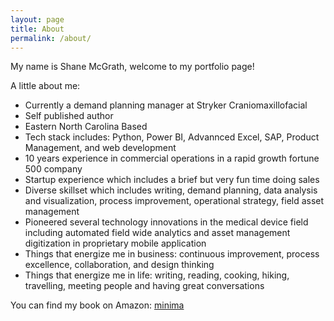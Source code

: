 ```yaml
---
layout: page
title: About
permalink: /about/
---
```


My name is Shane McGrath, welcome to my portfolio page!

A little about me:

- Currently a demand planning manager at Stryker Craniomaxillofacial 
- Self published author
- Eastern North Carolina Based
- Tech stack includes: Python, Power BI, Advannced Excel, SAP, Product Management, and web development 
- 10 years experience in commercial operations in a rapid growth fortune 500 company
- Startup experience which includes a brief but very fun time doing sales 
- Diverse skillset which includes writing, demand planning, data analysis and visualization, process improvement, operational strategy, field asset management
- Pioneered several technology innovations in the medical device field including automated field wide analytics and asset management digitization in proprietary mobile application  
- Things that energize me in business: continuous improvement, process excellence, collaboration, and design thinking 
- Things that energize me in life: writing, reading, cooking, hiking, travelling, meeting people and having great conversations 

You can find my book on Amazon: 
[minima](https://www.amazon.com/dp/B07DMQGB4F)




<!-- This is the base Jekyll theme. You can find out more info about customizing your Jekyll theme, as well as basic Jekyll usage documentation at [jekyllrb.com](https://jekyllrb.com/)

You can find the source code for Minima at GitHub:
[jekyll][jekyll-organization] /
[minima](https://github.com/jekyll/minima)

You can find the source code for Jekyll at GitHub:
[jekyll][jekyll-organization] /
[jekyll](https://github.com/jekyll/jekyll)


[jekyll-organization]: https://github.com/jekyll -->
